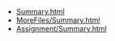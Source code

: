 * [Summary.html](Summary.html)
* [MoreFiles/Summary.html](MoreFiles/Summary.html)
* [Assignment/Summary.html](Assignment/Summary.html)
